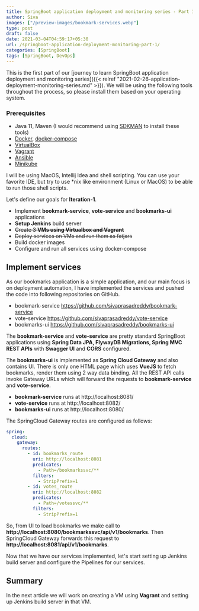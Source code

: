 ```yaml
---
title: SpringBoot application deployment and monitoring series - Part 1 - Build Services
author: Siva
images: ["/preview-images/bookmark-services.webp"]
type: post
draft: false
date: 2021-03-04T04:59:17+05:30
url: /springboot-application-deployment-monitoring-part-1/
categories: [SpringBoot]
tags: [SpringBoot, DevOps]
---
```


This is the first part of our [journey to learn SpringBoot application deployment and monitoring series]({{< relref "2021-02-26-application-deployment-monitoring-series.md" >}}).
We will be using the following tools throughout the process, so please install them based on your operating system.

### Prerequisites
* Java 11, Maven (I would recommend using [SDKMAN](https://sdkman.io/) to install these tools)
* [Docker](https://www.docker.com/), [docker-compose](https://docs.docker.com/compose/)
* [VirtualBox](https://www.virtualbox.org/)
* [Vagrant](https://www.vagrantup.com/)
* [Ansible](https://www.ansible.com/)
* [Minikube](https://minikube.sigs.k8s.io/docs/)

I will be using MacOS, Intellij Idea and shell scripting. 
You can use your favorite IDE, but try to use *nix like environment (Linux or MacOS) to be able to run those shell scripts.

Let's define our goals for **Iteration-1**.

* Implement **bookmark-service**, **vote-service** and **bookmarks-ui** applications
* **Setup Jenkins** build server
* ~~Create 3 **VMs using Virtualbox and Vagrant**~~
* ~~Deploy services on VMs and run them as fatjars~~
* Build docker images
* Configure and run all services using docker-compose

## Implement services
As our bookmarks application is a simple application, and our main focus is on deployment automation,
I have implemented the services and pushed the code into following repositories on GitHub.

* bookmark-service https://github.com/sivaprasadreddy/bookmark-service
* vote-service https://github.com/sivaprasadreddy/vote-service
* bookmarks-ui https://github.com/sivaprasadreddy/bookmarks-ui

The **bookmark-service** and **vote-service** are pretty standard SpringBoot applications using
**Spring Data JPA, FlywayDB Migrations, Spring MVC REST APIs** with **Swagger UI** and **CORS** configured.

The **bookmarks-ui** is implemented as **Spring Cloud Gateway** and also contains UI.
There is only one HTML page which uses **VueJS** to fetch bookmarks, render them using 2 way data binding.
All the REST API calls invoke Gateway URLs which will forward the requests to **bookmark-service** and **vote-service**.

* **bookmark-service** runs at http://localhost:8081/
* **vote-service** runs at http://localhost:8082/
* **bookmarks-ui** runs at http://localhost:8080/

The SpringCloud Gateway routes are configured as follows:

```yaml
spring:
  cloud:
    gateway:
      routes:
        - id: bookmarks_route
          uri: http://localhost:8081
          predicates:
            - Path=/bookmarkssvc/**
          filters:
            - StripPrefix=1
        - id: votes_route
          uri: http://localhost:8082
          predicates:
            - Path=/votessvc/**
          filters:
            - StripPrefix=1
```

So, from UI to load bookmarks we make call to **http://localhost:8080/bookmarkssvc/api/v1/bookmarks**. 
Then SpringCloud Gateway forwards this request to **http://localhost:8081/api/v1/bookmarks**.

Now that we have our services implemented, let's start setting up Jenkins build server 
and configure the Pipelines for our services.

## Summary 
In the next article we will work on creating a VM using **Vagrant** and setting up Jenkins build server in that VM.
